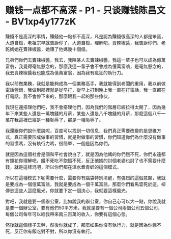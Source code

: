 # 赚钱一点都不高深 - P1 - 只谈赚钱陈昌文 - BV1xp4y177zK

賺錢不是高深的事情，賺錢他一點都不高深，凡是認為賺錢很高深的人都是笨蛋，大道自檢，老祖宗早就告訴你了，大道自檢，理解吧，賣辣椒醬，我告訴你們，老乾媽她在賣辣椒醬，她賺了他媽幾十個億。

兄弟們你們去賣辣椒醬，我去，我陳某人去賣辣椒醬，我這一輩子也可以成為億萬富翁，我覺得毫無懸念的，那麼我這一輩子會不會成為億萬富翁，是毫無懸念的，我去賣辣椒醬我也能成為億萬富翁，因為我有瘋狂的執行力。

我以前做業務，我就是能夠成為一個業務高手，我就能得到老闆的重用，我以前做電話營銷，我做到那裡就是從早打，從早上打到晚上我一直在打電話，我一直都在打電話，我不會停下來的，那麼跟我一起的那些傢伙。

我現在還搭理他們吧，我不會搭理他們，因為我們的階層已經拉得太開了，因為幾年下來某些人還是一萬塊錢的月薪，某些人還是八千塊錢的月薪，那麼這個八千一萬在我這裡已經是一種恥辱了，那是一種恥辱了。

我還跟你們說什麼說呢，百度可以找到一切信息，我們真正需要改變的是思維方式，真正需要形成做事的習慣，就是對做事的習慣，你們知道你們為什麼沒有做事的習慣嗎，沒有執行力嗎，很簡單，一個是因為你們。

就是因為這個社會是個和平社會說白了，就是因為他媽的你們餓不死，你們永遠都有錢花你理解吧，餓不死吃不飽餓不死，反正他媽的討個老婆也討了也不需要什麼錢，就是這樣混吧，所以你們都在溫水煮青蛙的這個模式。

所以在這種模式下呢需要什麼，需要你有腦袋特別清醒，有強烈的這個意願，我就是要成為一個億萬富翁，我就是要成為一個千萬富翁，那麼你們看馬雲死於這，柳傳志這些人這麼風光，你就要下定一個決心，我就要這樣風光。

對吧，我就是要一個辦公室，比如說我的辦公室，你自己心可以大一點，你說我就是要一個辦公室，要有他們50平方米，我就是要有一個公司兩個公司五個公司，每個公司每年可以給我帶來兩三百萬的收入，你要有這個心態。

然後就這個樣子去幹，然後你就成了，那麼如果你沒有執行力，就是因為你餓不死，反正你有飯吃對不對，所以你沒有執行。

